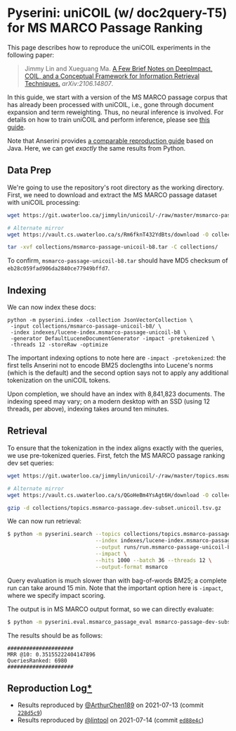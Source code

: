 # Pyserini: uniCOIL (w/ doc2query-T5) for MS MARCO Passage Ranking

This page describes how to reproduce the uniCOIL experiments in the following paper:

> Jimmy Lin and Xueguang Ma. [A Few Brief Notes on DeepImpact, COIL, and a Conceptual Framework for Information Retrieval Techniques.](https://arxiv.org/abs/2106.14807) _arXiv:2106.14807_.

In this guide, we start with a version of the MS MARCO passage corpus that has already been processed with uniCOIL, i.e., gone through document expansion and term reweighting.
Thus, no neural inference is involved.
For details on how to train uniCOIL and perform inference, please see [this guide](https://github.com/luyug/COIL/tree/main/uniCOIL).

Note that Anserini provides [a comparable reproduction guide](https://github.com/castorini/anserini/blob/master/docs/experiments-msmarco-passage-unicoil.md) based on Java.
Here, we can get _exactly_ the same results from Python.

## Data Prep

We're going to use the repository's root directory as the working directory.
First, we need to download and extract the MS MARCO passage dataset with uniCOIL processing:

```bash
wget https://git.uwaterloo.ca/jimmylin/unicoil/-/raw/master/msmarco-passage-unicoil-b8.tar -P collections/

# Alternate mirror
wget https://vault.cs.uwaterloo.ca/s/Rm6fknT432YdBts/download -O collections/msmarco-passage-unicoil-b8.tar

tar -xvf collections/msmarco-passage-unicoil-b8.tar -C collections/
```

To confirm, `msmarco-passage-unicoil-b8.tar` should have MD5 checksum of `eb28c059fad906da2840ce77949bffd7`.


## Indexing

We can now index these docs:

```
python -m pyserini.index -collection JsonVectorCollection \
 -input collections/msmarco-passage-unicoil-b8/ \
 -index indexes/lucene-index.msmarco-passage-unicoil-b8 \
 -generator DefaultLuceneDocumentGenerator -impact -pretokenized \
 -threads 12 -storeRaw -optimize
```

The important indexing options to note here are `-impact -pretokenized`: the first tells Anserini not to encode BM25 doclengths into Lucene's norms (which is the default) and the second option says not to apply any additional tokenization on the uniCOIL tokens.

Upon completion, we should have an index with 8,841,823 documents.
The indexing speed may vary; on a modern desktop with an SSD (using 12 threads, per above), indexing takes around ten minutes.


## Retrieval

To ensure that the tokenization in the index aligns exactly with the queries, we use pre-tokenized queries.
First, fetch the MS MARCO passage ranking dev set queries: 

```bash
wget https://git.uwaterloo.ca/jimmylin/unicoil/-/raw/master/topics.msmarco-passage.dev-subset.unicoil.tsv.gz -P collections/

# Alternate mirror
wget https://vault.cs.uwaterloo.ca/s/QGoHeBm4YsAgt6H/download -O collections/topics.msmarco-passage.dev-subset.unicoil.tsv.gz

gzip -d collections/topics.msmarco-passage.dev-subset.unicoil.tsv.gz
```

We can now run retrieval:

```bash
$ python -m pyserini.search --topics collections/topics.msmarco-passage.dev-subset.unicoil.tsv \
                            --index indexes/lucene-index.msmarco-passage-unicoil-b8 \
                            --output runs/run.msmarco-passage-unicoil-b8.tsv \
                            --impact \
                            --hits 1000 --batch 36 --threads 12 \
                            --output-format msmarco
```

Query evaluation is much slower than with bag-of-words BM25; a complete run can take around 15 min.
Note that the important option here is `-impact`, where we specify impact scoring.

The output is in MS MARCO output format, so we can directly evaluate:

```bash
$ python -m pyserini.eval.msmarco_passage_eval msmarco-passage-dev-subset runs/run.msmarco-passage-unicoil-b8.tsv
```

The results should be as follows:

```
#####################
MRR @10: 0.35155222404147896
QueriesRanked: 6980
#####################
```


## Reproduction Log[*](reproducibility.md)

+ Results reproduced by [@ArthurChen189](https://github.com/ArthurChen189) on 2021-07-13 (commit [`228d5c9`](https://github.com/castorini/pyserini/commit/228d5c9c4ae0810702feccf8829b71682dd4955c))
+ Results reproduced by [@lintool](https://github.com/lintool) on 2021-07-14 (commit [`ed88e4c`](https://github.com/castorini/pyserini/commit/ed88e4c3ea9ce3bf71c06297c1768d93154d74a8))
